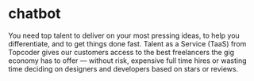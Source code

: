 # chatbot
You need top talent to deliver on your most pressing ideas, to help you differentiate, and to get things done fast. Talent as a Service (TaaS) from Topcoder gives our customers access to the best freelancers the gig economy has to offer — without risk, expensive full time hires or wasting time deciding on designers and developers based on stars or reviews.
